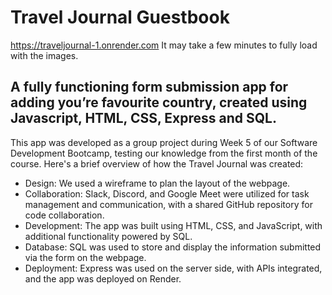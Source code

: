 # Travel Journal Guestbook

https://traveljournal-1.onrender.com
It may take a few minutes to fully load with the images.

## A fully functioning form submission app for adding you’re favourite country, created using Javascript, HTML, CSS, Express and SQL.

This app was developed as a group project during Week 5 of our Software Development Bootcamp, testing our knowledge from the first month of the course. Here's a brief overview of how the Travel Journal was created:

- Design: We used a wireframe to plan the layout of the webpage.
- Collaboration: Slack, Discord, and Google Meet were utilized for task management and communication, with a shared GitHub repository for code collaboration.
- Development: The app was built using HTML, CSS, and JavaScript, with additional functionality powered by SQL.
- Database: SQL was used to store and display the information submitted via the form on the webpage.
- Deployment: Express was used on the server side, with APIs integrated, and the app was deployed on Render.
